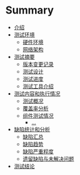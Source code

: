 # Summary

* [介绍](README.md)
* [测试环境](env/README.md)
   * [硬件环境](env/hardware.md)
   * [网络架构](env/network.md)
* [测试摘要](test_summary/README.md)
   * [版本变更记录](test_summary/version_change.md)
   * [测试设计](test_summary/test_design.md)
   * [测试进度](test_summary/test_progress.md)
   * [测试工具介绍](test_summary/test_tools.md)
* [测试内容和执行情况]()
   * [测试概况]()
   * [覆盖率分析]()
   * [组件测试情况]()
      * [...]()
* [缺陷统计和分析]()
   * [缺陷汇总]()
   * [缺陷趋势]()
   * [缺陷严重程度]()
   * [遗留缺陷与未解决问题]()
* [测试结论]()
